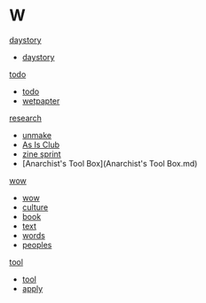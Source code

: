 # W

[daystory]()

  * [daystory](daystory.md)

[todo]()

  * [todo](todo.md)
  * [wetpapter](wetpaper.md)

[research]()

  * [unmake](unmakelab.md)
  * [As Is Club](asisclub.md)
  * [zine sprint](zine-collab.md)
  * [Anarchist's Tool Box](Anarchist's Tool Box.md)

[wow]()

  * [wow](wow.md)
  * [culture](culture.md)
  * [book](book.md)
  * [text](text.md)
  * [words](words.md)
  * [peoples](peoples.md)


[tool]()

  * [tool](tool.md)
  * [apply](apply.md)
  


  

